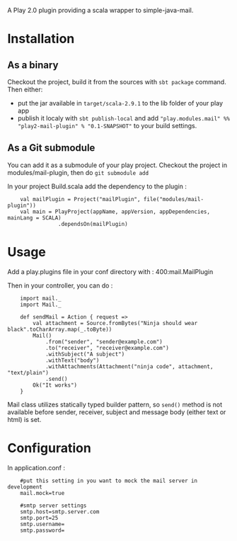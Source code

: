 A Play 2.0 plugin providing a scala wrapper to simple-java-mail.

Installation
============

As a binary
-----------

Checkout the project, build it from the sources with `sbt package` command. Then either:
* put the jar available in `target/scala-2.9.1` to the lib folder of your play app
* publish it localy with `sbt publish-local` and add `"play.modules.mail" %% "play2-mail-plugin" % "0.1-SNAPSHOT"` to your build settings.

As a Git submodule
------------------
You can add it as a submodule of your play project.
Checkout the project in modules/mail-plugin, then do `git submodule add`

In your project Build.scala add the dependency to the plugin :

        val mailPlugin = Project("mailPlugin", file("modules/mail-plugin"))
        val main = PlayProject(appName, appVersion, appDependencies, mainLang = SCALA)
                    .dependsOn(mailPlugin)


Usage
=====

Add a play.plugins file in your conf directory with :
        400:mail.MailPlugin

Then in your controller, you can do :

        import mail._
        import Mail._

        def sendMail = Action { request =>
            val attachment = Source.fromBytes("Ninja should wear black".toCharArray.map(_.toByte))
            Mail()
                .from("sender", "sender@example.com")
                .to("receiver", "receiver@example.com")
                .withSubject("A subject")
                .withText("body")
                .withAttachments(Attachment("ninja code", attachment, "text/plain")
                .send()
            Ok("It works")
        }

Mail class utilizes statically typed builder pattern, so `send()` method is not available before sender, receiver,
subject and message body (either text or html) is set.

Configuration
=============
In application.conf :

        #put this setting in you want to mock the mail server in development
        mail.mock=true

        #smtp server settings
        smtp.host=smtp.server.com
        smtp.port=25
        smtp.username=
        smtp.password=


